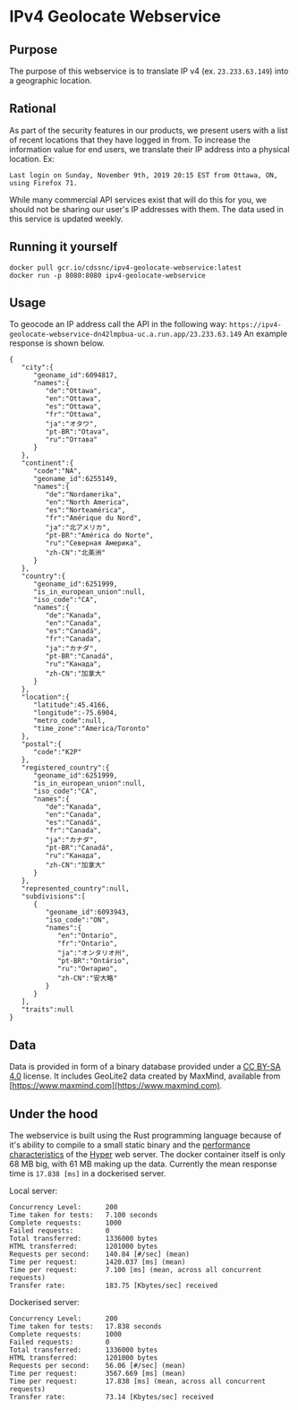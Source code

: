 # IPv4 Geolocate Webservice

## Purpose

The purpose of this webservice is to translate IP v4 (ex. `23.233.63.149`) into a geographic location. 

## Rational

As part of the security features in our products, we present users with a list of recent locations that they have logged in from. To increase the information value for end users, we translate their IP address into a physical location. Ex:

```
Last login on Sunday, November 9th, 2019 20:15 EST from Ottawa, ON, using Firefox 71.
```

While many commercial API services exist that will do this for you, we should not be sharing our user's IP addresses with them. The data used in this service is updated weekly.

## Running it yourself

```
docker pull gcr.io/cdssnc/ipv4-geolocate-webservice:latest
docker run -p 8080:8080 ipv4-geolocate-webservice
```

## Usage
To geocode an IP address call the API in the following way: `https://ipv4-geolocate-webservice-dn42lmpbua-uc.a.run.app/23.233.63.149`
An example response is shown below.
```
{
   "city":{
      "geoname_id":6094817,
      "names":{
         "de":"Ottawa",
         "en":"Ottawa",
         "es":"Ottawa",
         "fr":"Ottawa",
         "ja":"オタワ",
         "pt-BR":"Otava",
         "ru":"Оттава"
      }
   },
   "continent":{
      "code":"NA",
      "geoname_id":6255149,
      "names":{
         "de":"Nordamerika",
         "en":"North America",
         "es":"Norteamérica",
         "fr":"Amérique du Nord",
         "ja":"北アメリカ",
         "pt-BR":"América do Norte",
         "ru":"Северная Америка",
         "zh-CN":"北美洲"
      }
   },
   "country":{
      "geoname_id":6251999,
      "is_in_european_union":null,
      "iso_code":"CA",
      "names":{
         "de":"Kanada",
         "en":"Canada",
         "es":"Canadá",
         "fr":"Canada",
         "ja":"カナダ",
         "pt-BR":"Canadá",
         "ru":"Канада",
         "zh-CN":"加拿大"
      }
   },
   "location":{
      "latitude":45.4166,
      "longitude":-75.6904,
      "metro_code":null,
      "time_zone":"America/Toronto"
   },
   "postal":{
      "code":"K2P"
   },
   "registered_country":{
      "geoname_id":6251999,
      "is_in_european_union":null,
      "iso_code":"CA",
      "names":{
         "de":"Kanada",
         "en":"Canada",
         "es":"Canadá",
         "fr":"Canada",
         "ja":"カナダ",
         "pt-BR":"Canadá",
         "ru":"Канада",
         "zh-CN":"加拿大"
      }
   },
   "represented_country":null,
   "subdivisions":[
      {
         "geoname_id":6093943,
         "iso_code":"ON",
         "names":{
            "en":"Ontario",
            "fr":"Ontario",
            "ja":"オンタリオ州",
            "pt-BR":"Ontário",
            "ru":"Онтарио",
            "zh-CN":"安大略"
         }
      }
   ],
   "traits":null
}
```

## Data
Data is provided in form of a binary database provided under a [CC BY-SA 4.0](https://creativecommons.org/licenses/by-sa/4.0/) license. It includes GeoLite2 data created by MaxMind, available from [https://www.maxmind.com](https://www.maxmind.com).

## Under the hood
The webservice is built using the Rust programming language because of it's ability to compile to a small static binary and the [performance characteristics](https://www.techempower.com/benchmarks/#section=data-r18&hw=ph&test=json) of the [Hyper](https://github.com/hyperium/hyper) web server. The docker container itself is only 68 MB big, with 61 MB making up the data. Currently the mean response time is `17.838 [ms]` in a dockerised server.

Local server:
```
Concurrency Level:      200
Time taken for tests:   7.100 seconds
Complete requests:      1000
Failed requests:        0
Total transferred:      1336000 bytes
HTML transferred:       1201000 bytes
Requests per second:    140.84 [#/sec] (mean)
Time per request:       1420.037 [ms] (mean)
Time per request:       7.100 [ms] (mean, across all concurrent requests)
Transfer rate:          183.75 [Kbytes/sec] received
```

Dockerised server:
```
Concurrency Level:      200
Time taken for tests:   17.838 seconds
Complete requests:      1000
Failed requests:        0
Total transferred:      1336000 bytes
HTML transferred:       1201000 bytes
Requests per second:    56.06 [#/sec] (mean)
Time per request:       3567.669 [ms] (mean)
Time per request:       17.838 [ms] (mean, across all concurrent requests)
Transfer rate:          73.14 [Kbytes/sec] received
```
